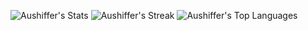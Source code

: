 ![Aushiffer's Stats](https://github-readme-stats.vercel.app/api?username=Aushiffer&theme=dracula&show_icons=true&hide_border=false&count_private=false) 
![Aushiffer's Streak](https://github-readme-streak-stats.herokuapp.com/?user=Aushiffer&theme=dracula&hide_border=false) 
![Aushiffer's Top Languages](https://github-readme-stats.vercel.app/api/top-langs/?username=Aushiffer&theme=dracula&show_icons=true&hide_border=false&layout=compact)
